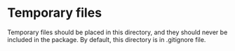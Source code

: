 # Temporary files

Temporary files should be placed in this directory, and they should never be
included in the package. By default, this directory is in .gitignore file.

